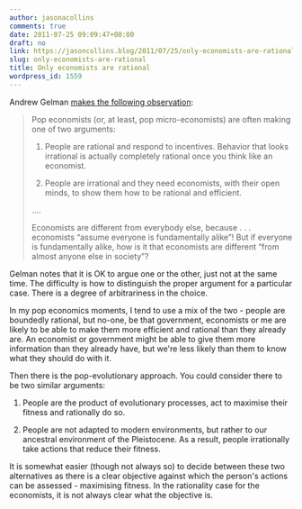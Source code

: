 ```yaml
---
author: jasonacollins
comments: true
date: 2011-07-25 09:09:47+00:00
draft: no
link: https://jasoncollins.blog/2011/07/25/only-economists-are-rational/
slug: only-economists-are-rational
title: Only economists are rational
wordpress_id: 1559
---
```


Andrew Gelman [makes the following observation](http://andrewgelman.com/2011/07/one_of_the_easi/):


<blockquote>Pop economists (or, at least, pop micro-economists) are often making one of two arguments:

1. People are rational and respond to incentives. Behavior that looks irrational is actually completely rational once you think like an economist.

2. People are irrational and they need economists, with their open minds, to show them how to be rational and efficient.

....

Economists are different from everybody else, because . . . economists “assume everyone is fundamentally alike”! But if everyone is fundamentally alike, how is it that economists are different “from almost anyone else in society”?</blockquote>


Gelman notes that it is OK to argue one or the other, just not at the same time. The difficulty is how to distinguish the proper argument for a particular case. There is a degree of arbitrariness in the choice.

In my pop economics moments, I tend to use a mix of the two - people are boundedly rational, but no-one, be that government, economists or me are likely to be able to make them more efficient and rational than they already are. An economist or government might be able to give them more information than they already have, but we're less likely than them to know what they should do with it.

Then there is the pop-evolutionary approach. You could consider there to be two similar arguments:


1. People are the product of evolutionary processes, act to maximise their fitness and rationally do so.




2. People are not adapted to modern environments, but rather to our ancestral environment of the Pleistocene. As a result, people irrationally take actions that reduce their fitness.


It is somewhat easier (though not always so) to decide between these two alternatives as there is a clear objective against which the person's actions can be assessed - maximising fitness. In the rationality case for the economists, it is not always clear what the objective is.
